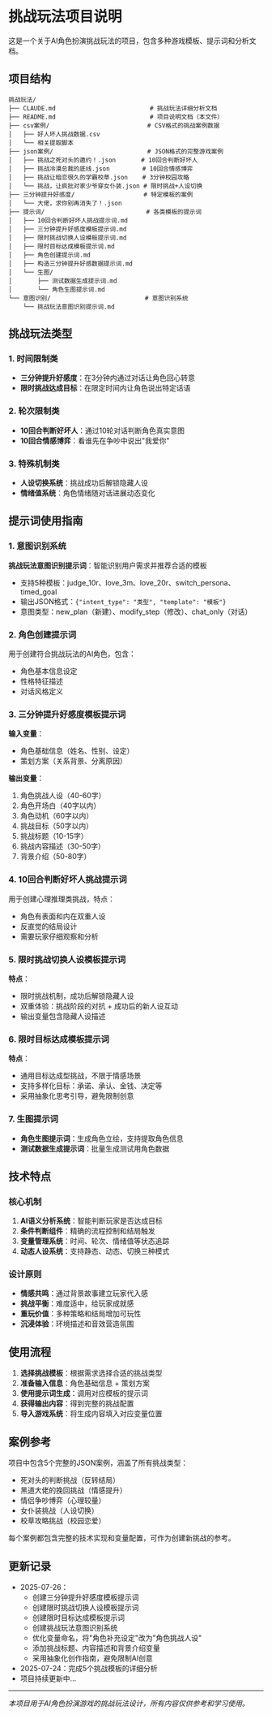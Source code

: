 # 挑战玩法项目说明

这是一个关于AI角色扮演挑战玩法的项目，包含多种游戏模板、提示词和分析文档。

## 项目结构

```
挑战玩法/
├── CLAUDE.md                          # 挑战玩法详细分析文档
├── README.md                          # 项目说明文档（本文件）
├── csv案例/                           # CSV格式的挑战案例数据
│   ├── 好人坏人挑战数据.csv
│   └── 相关提取脚本
├── json案例/                          # JSON格式的完整游戏案例
│   ├── 挑战之死对头的邀约！.json       # 10回合判断好坏人
│   ├── 挑战冷漠总裁的底线.json         # 10回合情感博弈
│   ├── 挑战让暗恋很久的学霸校草.json    # 3分钟校园攻略
│   └── 挑战，让疯批对家少爷穿女仆装.json # 限时挑战+人设切换
├── 三分钟提升好感度/                   # 特定模板的案例
│   └── 大佬，求你别再消失了！.json
├── 提示词/                            # 各类模板的提示词
│   ├── 10回合判断好坏人挑战提示词.md
│   ├── 三分钟提升好感度模板提示词.md
│   ├── 限时挑战切换人设模板提示词.md
│   ├── 限时目标达成模板提示词.md
│   ├── 角色创建提示词.md
│   ├── 构造三分钟提升好感数据提示词.md
│   └── 生图/
│       ├── 测试数据生成提示词.md
│       └── 角色生图提示词.md
└── 意图识别/                          # 意图识别系统
    └── 挑战玩法意图识别提示词.md
```

## 挑战玩法类型

### 1. 时间限制类
- **三分钟提升好感度**：在3分钟内通过对话让角色回心转意
- **限时挑战达成目标**：在限定时间内让角色说出特定话语

### 2. 轮次限制类  
- **10回合判断好坏人**：通过10轮对话判断角色真实意图
- **10回合情感博弈**：看谁先在争吵中说出"我爱你"

### 3. 特殊机制类
- **人设切换系统**：挑战成功后解锁隐藏人设
- **情绪值系统**：角色情绪随对话进展动态变化

## 提示词使用指南

### 1. 意图识别系统
**挑战玩法意图识别提示词**：智能识别用户需求并推荐合适的模板
- 支持5种模板：judge_10r、love_3m、love_20r、switch_persona、timed_goal
- 输出JSON格式：`{"intent_type": "类型", "template": "模板"}`
- 意图类型：new_plan（新建）、modify_step（修改）、chat_only（对话）

### 2. 角色创建提示词
用于创建符合挑战玩法的AI角色，包含：
- 角色基本信息设定
- 性格特征描述
- 对话风格定义

### 3. 三分钟提升好感度模板提示词
**输入变量**：
- 角色基础信息（姓名、性别、设定）
- 策划方案（关系背景、分离原因）

**输出变量**：
1. 角色挑战人设（40-60字）
2. 角色开场白（40字以内）
3. 角色动机（60字以内）
4. 挑战目标（50字以内）
5. 挑战标题（10-15字）
6. 挑战内容描述（30-50字）
7. 背景介绍（50-80字）

### 4. 10回合判断好坏人挑战提示词
用于创建心理推理类挑战，特点：
- 角色有表面和内在双重人设
- 反直觉的结局设计
- 需要玩家仔细观察和分析

### 5. 限时挑战切换人设模板提示词
**特点**：
- 限时挑战机制，成功后解锁隐藏人设
- 双重体验：挑战阶段的对抗 + 成功后的新人设互动
- 输出变量包含隐藏人设描述

### 6. 限时目标达成模板提示词
**特点**：
- 通用目标达成型挑战，不限于情感场景
- 支持多样化目标：承诺、承认、金钱、决定等
- 采用抽象化思考引导，避免限制创意

### 7. 生图提示词
- **角色生图提示词**：生成角色立绘，支持提取角色信息
- **测试数据生成提示词**：批量生成测试用角色数据

## 技术特点

### 核心机制
1. **AI语义分析系统**：智能判断玩家是否达成目标
2. **条件判断组件**：精确的流程控制和结局触发
3. **变量管理系统**：时间、轮次、情绪值等状态追踪
4. **动态人设系统**：支持静态、动态、切换三种模式

### 设计原则
- **情感共鸣**：通过背景故事建立玩家代入感
- **挑战平衡**：难度适中，给玩家成就感
- **重玩价值**：多种策略和结局增加可玩性
- **沉浸体验**：环境描述和音效营造氛围

## 使用流程

1. **选择挑战模板**：根据需求选择合适的挑战类型
2. **准备输入信息**：角色基础信息 + 策划方案
3. **使用提示词生成**：调用对应模板的提示词
4. **获得输出内容**：得到完整的挑战配置
5. **导入游戏系统**：将生成内容填入对应变量位置

## 案例参考

项目中包含5个完整的JSON案例，涵盖了所有挑战类型：
- 死对头的判断挑战（反转结局）
- 黑道大佬的挽回挑战（情感提升）
- 情侣争吵博弈（心理较量）
- 女仆装挑战（人设切换）
- 校草攻略挑战（校园恋爱）

每个案例都包含完整的技术实现和变量配置，可作为创建新挑战的参考。

## 更新记录

- 2025-07-26：
  - 创建三分钟提升好感度模板提示词
  - 创建限时挑战切换人设模板提示词
  - 创建限时目标达成模板提示词
  - 创建挑战玩法意图识别系统
  - 优化变量命名，将"角色补充设定"改为"角色挑战人设"
  - 添加挑战标题、内容描述和背景介绍变量
  - 采用抽象化创作指南，避免限制AI创意
- 2025-07-24：完成5个挑战模板的详细分析
- 项目持续更新中...

---

*本项目用于AI角色扮演游戏的挑战玩法设计，所有内容仅供参考和学习使用。*